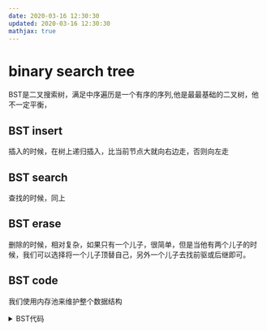 ```yaml
---
date: 2020-03-16 12:30:30
updated: 2020-03-16 12:30:30
mathjax: true
---
```


# binary search tree
BST是二叉搜索树，满足中序遍历是一个有序的序列,他是最最基础的二叉树，他不一定平衡，

## BST insert
插入的时候，在树上递归插入，比当前节点大就向右边走，否则向左走

## BST search
查找的时候，同上

## BST erase
删除的时候，相对复杂，如果只有一个儿子，很简单，但是当他有两个儿子的时候，我们可以选择将一个儿子顶替自己，另外一个儿子去找前驱或后继即可。

## BST code
我们使用内存池来维护整个数据结构
<details>
<summary>BST代码</summary>
{% include_code tree lang:cpp cpp/perfect/data_structure/binary_search_tree.h %}
</details>